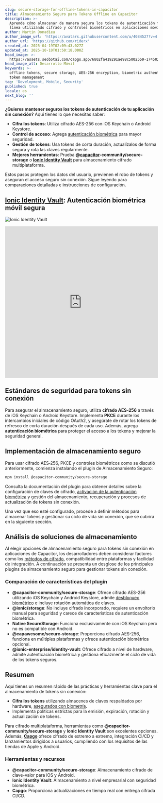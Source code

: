 ```yaml
---
slug: secure-storage-for-offline-tokens-in-capacitor
title: Almacenamiento Seguro para Tokens Offline en Capacitor
description: >-
  Aprende cómo almacenar de manera segura los tokens de autenticación fuera de
  línea utilizando cifrado y controles biométricos en aplicaciones móviles.
author: Martin Donadieu
author_image_url: 'https://avatars.githubusercontent.com/u/4084527?v=4'
author_url: 'https://github.com/riderx'
created_at: 2025-04-19T02:09:43.027Z
updated_at: 2025-10-10T01:50:18.000Z
head_image: >-
  https://assets.seobotai.com/capgo.app/6802fa419291ae98c5002559-1745028797889.jpg
head_image_alt: Desarrollo Móvil
keywords: >-
  offline tokens, secure storage, AES-256 encryption, biometric authentication,
  token management
tag: 'Development, Mobile, Security'
published: true
locale: es
next_blog: ''
---
```

**¿Quieres mantener seguros los tokens de autenticación de tu aplicación sin conexión?** Aquí tienes lo que necesitas saber:

-   **Cifra los tokens**: Utiliza cifrado AES-256 con iOS Keychain o Android Keystore.
-   **Control de acceso**: Agrega [autenticación biométrica](https://capgo.app/plugins/capacitor-native-biometric/) para mayor seguridad.
-   **Gestión de tokens**: Usa tokens de corta duración, actualízalos de forma segura y rota las claves regularmente.
-   **Mejores herramientas**: Prueba **@[capacitor](https://capacitorjs.com/)\-community/secure-storage** o **[Ionic Identity Vault](https://ionic.io/docs/identity-vault/)** para almacenamiento cifrado multiplataforma.

Estos pasos protegen los datos del usuario, previenen el robo de tokens y aseguran el acceso seguro sin conexión. Sigue leyendo para comparaciones detalladas e instrucciones de configuración.

## [Ionic Identity Vault](https://ionic.io/docs/identity-vault/): Autenticación biométrica móvil segura

![Ionic Identity Vault](https://assets.seobotai.com/capgo.app/6802fa419291ae98c5002559/e2484017084695edeec1f98ae40b009b.jpg)

<iframe src="https://www.youtube.com/embed/DsXx7oEcOS0" aria-label="YouTube video player" frameborder="0" allow="accelerometer; autoplay; clipboard-write; encrypted-media; gyroscope; picture-in-picture; web-share" referrerpolicy="strict-origin-when-cross-origin" style="width: 100%; height: 500px;" allowfullscreen></iframe>

## Estándares de seguridad para tokens sin conexión

Para asegurar el almacenamiento seguro, utiliza **cifrado AES-256** a través de iOS Keychain o Android Keystore. Implementa **PKCE** durante los intercambios iniciales de código OAuth2, y asegúrate de rotar los tokens de refresco de corta duración después de cada uso. Además, agrega **autenticación biométrica** para proteger el acceso a los tokens y mejorar la seguridad general.

## Implementación de almacenamiento seguro

Para usar cifrado AES‑256, PKCE y controles biométricos como se discutió anteriormente, comienza instalando el plugin de Almacenamiento Seguro:

```bash
npm install @capacitor-community/secure-storage
```

Consulta la documentación del plugin para obtener detalles sobre la configuración de claves de cifrado, [activación de la autenticación biométrica](https://capgo.app/plugins/capacitor-native-biometric/) y gestión del almacenamiento, recuperación y procesos de actualización de tokens sin conexión.

Una vez que eso esté configurado, procede a definir métodos para almacenar tokens y gestionar su ciclo de vida sin conexión, que se cubrirá en la siguiente sección.

## Análisis de soluciones de almacenamiento

Al elegir opciones de almacenamiento seguro para tokens sin conexión en aplicaciones de Capacitor, los desarrolladores deben considerar factores como los [métodos de cifrado](https://capgo.app/docs/cli/migrations/encryption/), compatibilidad entre plataformas y facilidad de integración. A continuación se presenta un desglose de los principales plugins de almacenamiento seguro para gestionar tokens sin conexión.

### Comparación de características del plugin

-   **@capacitor-community/secure-storage**: Ofrece cifrado AES-256 utilizando iOS Keychain y Android Keystore, admite [desbloqueo biométrico](https://capgo.app/plugins/capacitor-native-biometric/) e incluye rotación automática de claves.
-   **@ionic/storage**: No incluye cifrado incorporado, requiere un envoltorio manual para seguridad y carece de características de autenticación biométrica.
-   **Native SecureStorage**: Funciona exclusivamente con iOS Keychain pero no es compatible con Android.
-   **@capawesome/secure-storage**: Proporciona cifrado AES-256, funciona en múltiples plataformas y ofrece autenticación biométrica opcional.
-   **@ionic-enterprise/identity-vault**: Ofrece cifrado a nivel de hardware, admite autenticación biométrica y gestiona eficazmente el ciclo de vida de los tokens seguros.

## Resumen

Aquí tienes un resumen rápido de las prácticas y herramientas clave para el almacenamiento de tokens sin conexión:

-   **Cifra los tokens** utilizando almacenes de claves respaldados por hardware, [asegurados con biometría](https://capgo.app/plugins/capacitor-native-biometric/).
-   Implementa políticas estrictas para la emisión, expiración, rotación y actualización de tokens.

Para cifrado multiplataforma, herramientas como **@capacitor-community/secure-storage** y **Ionic Identity Vault** son excelentes opciones. Además, **[Capgo](https://capgo.app/)** ofrece cifrado de extremo a extremo, integración CI/CD y lanzamientos dirigidos a usuarios, cumpliendo con los requisitos de las tiendas de Apple y Android.

### Herramientas y recursos

-   **@capacitor-community/secure-storage**: Almacenamiento cifrado de clave-valor para iOS y Android.
-   **Ionic Identity Vault**: Almacenamiento a nivel empresarial con seguridad biométrica.
-   **Capgo**: Proporciona actualizaciones en tiempo real con entrega cifrada CI/CD.
